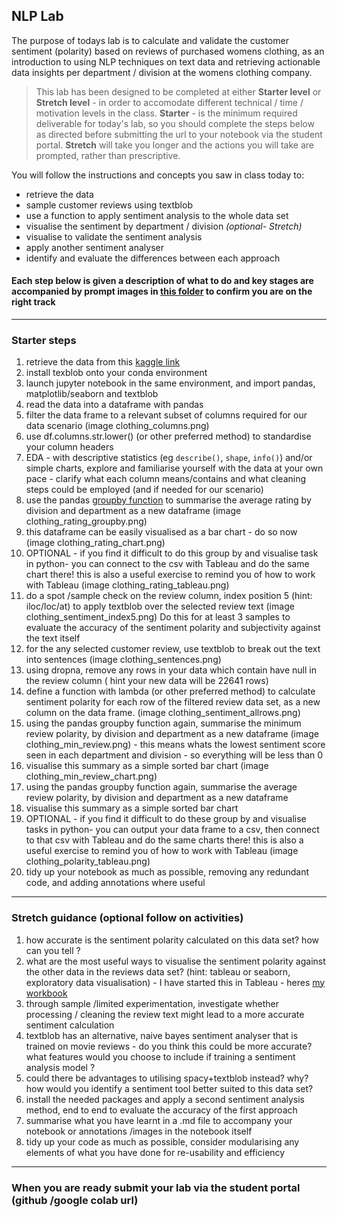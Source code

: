 
## NLP Lab 

The purpose of todays lab is to calculate and validate the customer sentiment (polarity) based on reviews of purchased womens clothing, as an introduction to using NLP techniques on text data and retrieving actionable data insights per department / division at the womens clothing company.  


> This lab has been designed to be completed at either **Starter level** or **Stretch level** - in order to accomodate different technical / time / motivation levels in the class. **Starter** - is the minimum required deliverable for today's lab, so you should complete the steps below as directed before submitting the url to your notebook via the student portal. **Stretch** will take you longer and the actions you will take are prompted, rather than prescriptive.  


You will follow the instructions and concepts you saw in class today to:
+ retrieve the data 
+ sample customer reviews using textblob
+ use a function to apply sentiment analysis to the whole data set
+ visualise the sentiment by department / division
*(optional- Stretch)*
+ visualise to validate the sentiment analysis
+ apply another sentiment analyser
+ identify and evaluate the differences between each approach

#### Each step below is given a description of what to do and key stages are accompanied by prompt images in [this folder](https://github.com/student-IH-labs-and-stuff/BER-DAFT-MAR21/tree/main/Labs/NLPscreenshots) to confirm you are on the right track 

------

### Starter steps 

1. retrieve the data from this [kaggle link](https://www.kaggle.com/nicapotato/womens-ecommerce-clothing-reviews)
2. install texblob onto your conda environment
3. launch jupyter notebook in the same environment, and import pandas, matplotlib/seaborn and textblob 
4. read the data into a dataframe with pandas
5. filter the data frame to a relevant subset of columns required for our data scenario (image clothing_columns.png)
6. use df.columns.str.lower() (or other preferred method) to standardise your column headers
7. EDA - with descriptive statistics (eg `describe()`, `shape`, `info()`) and/or simple charts, explore and familiarise yourself with the data at your own pace - clarify what each column means/contains and what cleaning steps could be employed (and if needed for our scenario)
8. use the pandas [groupby function](https://realpython.com/pandas-groupby) to summarise the average rating by division and department as a new dataframe (image clothing_rating_groupby.png)
9. this dataframe can be easily visualised as a bar chart - do so now (image clothing_rating_chart.png) 
10. OPTIONAL - if you find it difficult to do this group by and visualise task in python- you can connect to the csv with Tableau and do the same chart there! this is also a useful exercise to remind you of how to work with Tableau (image clothing_rating_tableau.png)
11. do a spot /sample check on the review column, index position 5 (hint: iloc/loc/at) to apply textblob over the selected review text (image clothing_sentiment_index5.png) Do this for at least 3 samples to evaluate the accuracy of the sentiment polarity and subjectivity against the text itself
12. for the any selected customer review, use textblob to break out the text into sentences (image clothing_sentences.png)
13. using dropna, remove any rows in your data which contain have null in the review column ( hint your new data will be 22641 rows)
14. define a function with lambda (or other preferred method) to calculate sentiment polarity for each row of the filtered review data set, as a new column on the data frame. (image clothing_sentiment_allrows.png)
15. using the pandas groupby function again, summarise the minimum review polarity, by division and department as a new dataframe (image clothing_min_review.png) - this means whats the lowest sentiment score seen in each department and division - so everything will be less than 0
16. visualise this summary as a simple sorted bar chart (image clothing_min_review_chart.png)
17. using the pandas groupby function again, summarise the average review polarity, by division and department as a new dataframe
18. visualise this summary as a simple sorted bar chart 
19. OPTIONAL - if you find it difficult to do these group by and visualise tasks in python- you can output your data frame to a csv, then connect to that csv with Tableau and do the same charts there! this is also a useful exercise to remind you of how to work with Tableau (image clothing_polarity_tableau.png)
20. tidy up your notebook as much as possible, removing any redundant code, and adding annotations where useful 

---- 

### Stretch guidance (optional follow on activities)

1. how accurate is the sentiment polarity calculated on this data set? how can you tell ? 
2. what are the most useful ways to visualise the sentiment polarity against the other data in the reviews data set? (hint: tableau or seaborn, exploratory data visualisation) - I have started this in Tableau - heres [my workbook](https://public.tableau.com/profile/sianedavies#!/vizhome/Customer_reviews_viz/reviewcategorytotals)
3. through sample /limited experimentation, investigate whether processing / cleaning the review text might lead to a more accurate sentiment calculation
4. textblob has an alternative, naive bayes sentiment analyser that is trained on movie reviews - do you think this could be more accurate? what features would you choose to include if training a sentiment analysis model ? 
5. could there be advantages to utilising spacy+textblob instead? why? how would you identify a sentiment tool better suited to this data set?
6. install the needed packages and apply a second sentiment analysis method, end to end to evaluate the accuracy of the first approach
7. summarise what you have learnt in a .md file to accompany your notebook or annotations /images in the notebook itself 
8. tidy up your code as much as possible, consider modularising any elements of what you have done for re-usability and efficiency

--------

### When you are ready submit your lab via the student portal (github /google colab url)




